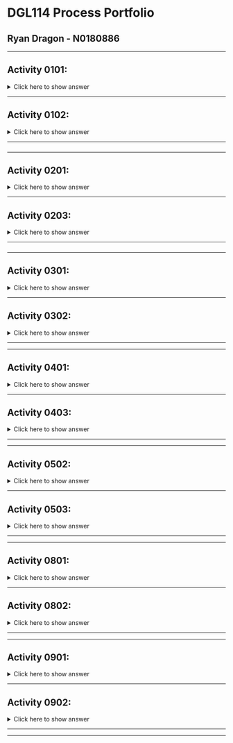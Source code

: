 # DGL114 Process Portfolio
## Ryan Dragon - N0180886
---
## **Activity 0101:**
<details>
 <summary>Click here to show answer</summary>

### **App Chosen:** *WorkHours*
Good Interface | Bad Interface
---------------------- | -----------------------
![Good Interface](https://github.com/n0180886/DGL114-Process-Portfolio/blob/main/images/good_interface.PNG?raw=true) | ![Bad Interface](https://github.com/n0180886/DGL114-Process-Portfolio/blob/main/images/bad_interface.PNG?raw=true)
 **Reason:** When entering in details regarding a specific job, the UI is easily read and can be used immediately without leaving anything unclear. Layout is simple, but effective. Everything that needs to be there is there. | **Reason:** As for navigation throughout the app, this is the home screen that you land on once the app has loaded. I believe the navigation could be larger and more contrasted to the screen to feel more 'tactile' to the user.
</details>

 ---
 ## **Activity 0102:**
 <details>
 <summary>Click here to show answer</summary>

 ### **What makes an app 'usable'?**
 > Nothing makes me as frustrated as when I download an app and I am immediately bombarded with ads. An app needs to be able to be utilized as intended without intrusive ads or popups, within reason if the app is free. The speed at which an app operates is a huge factor aswell. I want an app to run fast and efficiently, if an app is slow and not processing information at a reasonable speed it gives me the impression that the app was poorly developed.
 ### **What makes an app 'Intuitive'?**
 > I believe that an app could be described as 'intuitive' by not going too far outside of the general 'norms' surrounding application development. For example, most apps have a similar way to navigate the app (usually by a fixed footer or a side menu accessible by a hamburger menu). But when developers make their app more 'unique' or take a more unique approach, this can make the app much harder and more confusing to use.
### **List of 'usable' and 'intuitive' elements:**
 - Ease of navigation
 - Non-intrusive ads
 - Fast and responsive
 - Easy to read (not too busy)
 - High contrasting elements
</details>

---
###
---
## **Activity 0201:**
<details>
<summary>Click here to show answer</summary>

### **App Chosen:** *Snapchat*
---
### **Features:**
- android.hardware.audio.output
- android.hardware.audio.pro
- android.hardware.microphone
- android.hardware.camera
- android.hardware.camera.any
- android.hardware.camera.autofocus
- android.hardware.camera.external
- android.hardware.camera.flash
- android.hardware.camera.front
- android.hardware.fingerprint
- android.hardware.location
- android.hardware.location.gps
- android.hardware.location.network
- android.hardware.sensor.accelerometer
- android.hardware.sensor.gyroscope
- android.hardware.screen.portrait
- android.hardware.touchscreen
- android.hardware.touchscreen.multitouch
- android.hardware.wifi
- android.software.webview
- android.software.input_methods

---
### **Permissions:**
- Location Details
- Contact List
- Photos
- Microphone
- Camera
- Background App Refresh
- Cellular Data
- Siri & Search
 
</details>

 ---
## **Activity 0203:**
<details>
<summary>Click here to show answer</summary>
 
 ### **Article Chosen:** [The Color System](https://material.io/design/color/the-color-system.html#color-usage-and-palettes)
 ---
 ### **What did I learn from this article?**
 > By learning about the color system used by the android system, I will have a much greater potential to create apps that are visually appealing. Not only did it introduce me into the basics of how the color system works, it also showed me several tools that I can utilize in order to generate potential color palette options.
 
</details>

---
###
---
## **Activity 0301:**
<details>
<summary>Click here to show answer</summary>

## **App Chosen:** *Spotify*

### *List of views(activities)*
- Home
- Search
- Library

> Every other 'view' within the app is a menu/tab that is opened on top of the above views, and correspond directly to their parent view. For example, home has menus such as settings, recently played area, and suggested music. The search area is pretty obvious, and enables the user to search their database for more music to add into their library. The search area has no sub-menus except for the artist/playlists that come up after a search. And finally, the Library view has every menu/tab that corresponds with the user library; such as saved playlists, artists, albums, and podcasts.

 
</details>

 ---
## **Activity 0302:**
<details>
<summary>Click here to show answer</summary>

## **App Chosen:** *Spotify*

### *Events used:*
- onDrag()
- onTouch()

### *Events used but not discussed in ch3.1:*
> After searching the app, I was unable to have any events occur using other input events such as onLongClick(), onFocusChange(), onKey(), or onCreateSubtextMenu(). It appeared that the only inputs accepted on the spotify app are onTouch() and onDrag().
 
</details>

---
---

## **Activity 0401:**
<details>
<summary>Click here to show answer</summary>

## **App Chosen:** *FaceBook*

> I would consider Facebook to be a mix of flat and hierarchical. While using the app, you are presented with a bottom bar that presents multiple actions/views of equal importance. Once you reach the account information and account settings though, this is where it changes quite drastically. Due to the sheer number of settings, customization, information and security details, there is a vast amount of hierarchy being showed. There is a main screen for 'settings' and account information, but from this page specifically you can branch into groups, pages, events, jobs, ads manager, community help, fundraisers, help center, support inbox, issue reporting, terms and policies, privacy shortcuts, etc. The other views such as the home page, groups page, marketplace, and notifications views/activities can be switched through easily and generally have one clear purpose.
 
</details>

 ---
## **Activity 0403:**
<details>
<summary>Click here to show answer</summary>

> While a top-bar can be used without any actions/menus, a bottom-bar should generally only be used when your screen contains more than one action. For example, our class exercises would not suit a bottom-bar as they've primarily only used a single action. Typically, bottom bars also have a FAB, or 'Floating Action Button'. Typically a bottom bar can be very ergonomic for an end user, and as such will contain three to five top level destinations within the app.

</details>

---
---

## **Activity 0502:**
<details>
<summary>Click here to show answer</summary>

## **App Chosen:** *Snapchat*
---

### **Activity:** *Maps*
>**Tap?** Yes, views public posts in selected area <br>
>**Double Tap?** Yes, slightly zooms in to the map <br>
>**Long Press?** Yes, opens up a sharing menu. <br>
>**Scroll?** Yes, moves camera position <br>
>**Pinch?** Yes, zooms in on map <br>
>**Spread?** Yes, zooms out on map <br>
>**Drag?** Yes, moves camera position <br>
>**Fling?** From right to left, yes. Moves to messages screen. From left ro right, no.

### **Activity:** *Messages*
>**Tap?** Yes, opens conversation of person tapped on. <br>
>**Double Tap?** Yes, opens camera to send snap directly to selected conversation. <br>
>**Long Press?** Yes, opens contact menu relating to selected person. <br>
>**Scroll?** Yes, can scroll through conversations. <br>
>**Pinch?** No. <br>
>**Spread?** No. <br>
>**Drag?** No, only scroll. <br>
>**Fling?** From right to left, yes. Moves to camera screen. From left ro right, yes. Moves to map screen.

### **Activity:** *Camera*
>**Tap?** Yes, focuses camera on tapped point. <br>
>**Double Tap?** Yes, switches camera from front-back or back-front. <br>
>**Long Press?** Yes, uses shazam music recognition. <br>
>**Scroll?** Only bottom-top, opens up a filter manu for the camera. <br>
>**Pinch?** Yes, zooms out. <br>
>**Spread?** Yes, zooms in. <br>
>**Drag?** No. <br>
>**Fling?** From right to left, yes. Moves to friends screen. From left ro right, yes. Moves to messages screen.

### **Activity:** *Stories*
>**Tap?** Yes, selects a story to view. <br>
>**Double Tap?** No, only acts as a single tap. <br>
>**Long Press?** Yes, opens up contact menu. <br>
>**Scroll?** Yes, scrolls through story options. <br>
>**Pinch?** No. <br>
>**Spread?** No. <br>
>**Drag?** No, only scroll. <br>
>**Fling?** From right to left, yes. Moves to spotlight screen. From left ro right, yes. Moves to camera screen.

### **Activity:** *Spotlight*
>**Tap?** Yes, moves on to next spotlight. <br>
>**Double Tap?** No, acts as a single tap. <br>
>**Long Press?** Yes, opens up sharing menu. <br>
>**Scroll?** Yes, moves through spotlights. <br>
>**Pinch?** No. <br>
>**Spread?** No. <br>
>**Drag?** No, only spread. <br>
>**Fling?** From right to left, no. From left ro right, yes. Moves to friends screen.
 
</details>

 ---
## **Activity 0503:**
<details>
<summary>Click here to show answer</summary>

## When is the use of dialogs appropriate?

> I've found that dialogs can have many uses. As quoted from [material.io](https://material.io/components/dialogs#usage), "Dialogs should be used for: Errors that block an app’s normal operation,and Critical information that requires a specific user task, decision, or acknowledgement."

> This means they would be great options for choosing accounts to be logged in to, making decisions such as deleting, sharing, or canceling aa specific action, alerting the user, and even setting up an account/giving information to the app.

</details>

---
---

## **Activity 0801:**
<details>
<summary>Click here to show answer</summary>

## **App Chosen:** *Spotify*

---

## ***Shared Preferences***
*Store private key-value pairs like strings, numbers, and other primitive data types.*
- As far as I can tell, spotify does not have any key-value pairs stored locally.

---

## ***App-Specific Files***
*Store files in internal or external memory that only the app has permission to access.*
- Music files are app-specific, you can not download these files. They are only available within the app.

---

## ***Shared Storage***
*Store images, audio, video, and other files to be shared with other apps.*
- Album art, song name, and artist names I assume would be saved under shared storage, in the event that another app would direct you into spotify. (Snapchat has the option to use Shazam, which in return gives you an album cover, artist name, and song name linked to spotify).

---

## ***Database***
*Store private, structured data in a local database.*
- As far as I am concerned, I believe spotify would only use a local database in the event that the user wanted to 'download' the music for offline playback.

---

## ***Cloud***
*Store private or public data on the internet.*
- Music files are saved to cloud storage; along with profile settings/preferences and playlists.
 
</details>

 ---
## **Activity 0802:**
<details>
<summary>Click here to show answer</summary>

## **To-Do List - Advanced Storage Strategies**

## ***Shared Preferences***
*Store private key-value pairs like strings, numbers, and other primitive data types.*
- Shared Preferences could be used to store 'theme' or settings within the app, maybe key-values such as fontSize-int, theme-dark/theme-light, etc.

---

## ***App-Specific Files***
*Store files in internal or external memory that only the app has permission to access.*
- Files could be encrypted, leaving the list visibile only within the app and unable to be read by other apps/software.

---

## ***Shared Storage***
*Store images, audio, video, and other files to be shared with other apps.*
- Notes that include media might store said data here, so that it can be shared and untilized by other apps.

---

## ***Database***
*Store private, structured data in a local database.*
- Store individual notes and meta data within a local database in order to save more information regarding the note. (Meta data)

---

## ***Cloud***
*Store private or public data on the internet.*
- Cloud storage could be used in the event that the app supports multiple device usage, so you can access your notes on different devices.

</details>

---
---

## **Activity 0901:**
<details>
<summary>Click here to show answer</summary>

 > Room is an alternative to using SQLite API's directly, this means it will provide verification during compile-time, streamline database migration paths, and even help a user browse content while an app is offline for any reason.

 > The main components of Room are the Database class, Data entities, and Data access objects (DAOs). The Database class holds the database and serves as an access point for that information. Data entities would be the tables within the database, and DAO's are the way for the app to execute SQL commands such as update, delete, insert, and query.
 
</details>

 ---
## **Activity 0902:**
<details>
<summary>Click here to show answer</summary>

 > To get started, a *fragment* is a reusable portion of UI within an app. A fragment would be a collection of UI elements that could move around on the screen based on screen size for example. This would work perfectly for an application with a side-bar menu on large screens, and a bottom bar menu on smaller screens.

</details>

---
---

